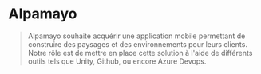 # Alpamayo

> Alpamayo souhaite acquérir une application mobile permettant de construire des paysages et des environnements pour leurs clients. Notre rôle est de mettre en place cette solution à l'aide de différents outils tels que Unity, Github, ou encore Azure Devops.


